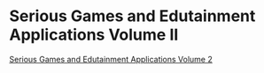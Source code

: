 # Serious Games and Edutainment Applications Volume II

[Serious Games and Edutainment Applications Volume 2](../attachments/Serious-Games-and-Edutainment-Applications-Volume-II.pdf)